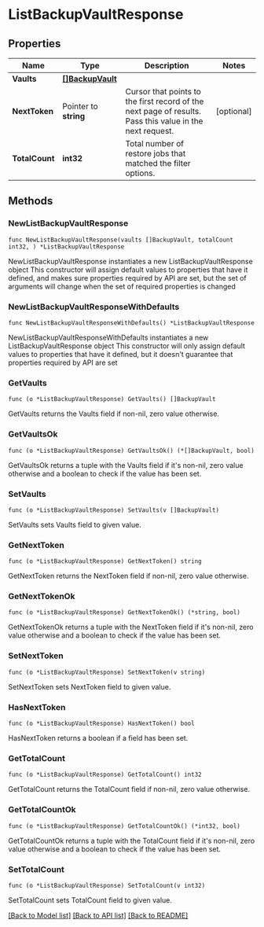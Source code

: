 # ListBackupVaultResponse

## Properties

Name | Type | Description | Notes
------------ | ------------- | ------------- | -------------
**Vaults** | [**[]BackupVault**](BackupVault.md) |  | 
**NextToken** | Pointer to **string** | Cursor that points to the first record of the next page of results. Pass this value in the next request.  | [optional] 
**TotalCount** | **int32** | Total number of restore jobs that matched the filter options. | 

## Methods

### NewListBackupVaultResponse

`func NewListBackupVaultResponse(vaults []BackupVault, totalCount int32, ) *ListBackupVaultResponse`

NewListBackupVaultResponse instantiates a new ListBackupVaultResponse object
This constructor will assign default values to properties that have it defined,
and makes sure properties required by API are set, but the set of arguments
will change when the set of required properties is changed

### NewListBackupVaultResponseWithDefaults

`func NewListBackupVaultResponseWithDefaults() *ListBackupVaultResponse`

NewListBackupVaultResponseWithDefaults instantiates a new ListBackupVaultResponse object
This constructor will only assign default values to properties that have it defined,
but it doesn't guarantee that properties required by API are set

### GetVaults

`func (o *ListBackupVaultResponse) GetVaults() []BackupVault`

GetVaults returns the Vaults field if non-nil, zero value otherwise.

### GetVaultsOk

`func (o *ListBackupVaultResponse) GetVaultsOk() (*[]BackupVault, bool)`

GetVaultsOk returns a tuple with the Vaults field if it's non-nil, zero value otherwise
and a boolean to check if the value has been set.

### SetVaults

`func (o *ListBackupVaultResponse) SetVaults(v []BackupVault)`

SetVaults sets Vaults field to given value.


### GetNextToken

`func (o *ListBackupVaultResponse) GetNextToken() string`

GetNextToken returns the NextToken field if non-nil, zero value otherwise.

### GetNextTokenOk

`func (o *ListBackupVaultResponse) GetNextTokenOk() (*string, bool)`

GetNextTokenOk returns a tuple with the NextToken field if it's non-nil, zero value otherwise
and a boolean to check if the value has been set.

### SetNextToken

`func (o *ListBackupVaultResponse) SetNextToken(v string)`

SetNextToken sets NextToken field to given value.

### HasNextToken

`func (o *ListBackupVaultResponse) HasNextToken() bool`

HasNextToken returns a boolean if a field has been set.

### GetTotalCount

`func (o *ListBackupVaultResponse) GetTotalCount() int32`

GetTotalCount returns the TotalCount field if non-nil, zero value otherwise.

### GetTotalCountOk

`func (o *ListBackupVaultResponse) GetTotalCountOk() (*int32, bool)`

GetTotalCountOk returns a tuple with the TotalCount field if it's non-nil, zero value otherwise
and a boolean to check if the value has been set.

### SetTotalCount

`func (o *ListBackupVaultResponse) SetTotalCount(v int32)`

SetTotalCount sets TotalCount field to given value.



[[Back to Model list]](../README.md#documentation-for-models) [[Back to API list]](../README.md#documentation-for-api-endpoints) [[Back to README]](../README.md)


